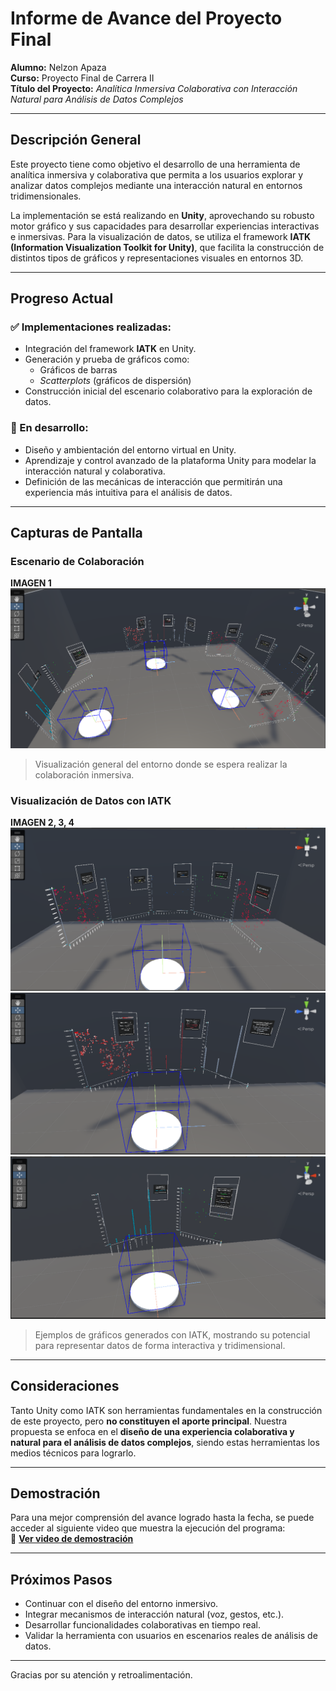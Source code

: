 # Informe de Avance del Proyecto Final

**Alumno:** Nelzon Apaza  
**Curso:** Proyecto Final de Carrera II  
**Título del Proyecto:** *Analítica Inmersiva Colaborativa con Interacción Natural para Análisis de Datos Complejos*

---

## Descripción General

Este proyecto tiene como objetivo el desarrollo de una herramienta de analítica inmersiva y colaborativa que permita a los usuarios explorar y analizar datos complejos mediante una interacción natural en entornos tridimensionales.

La implementación se está realizando en **Unity**, aprovechando su robusto motor gráfico y sus capacidades para desarrollar experiencias interactivas e inmersivas. Para la visualización de datos, se utiliza el framework **IATK (Information Visualization Toolkit for Unity)**, que facilita la construcción de distintos tipos de gráficos y representaciones visuales en entornos 3D.

---

## Progreso Actual

### ✅ Implementaciones realizadas:

- Integración del framework **IATK** en Unity.
- Generación y prueba de gráficos como:
  - Gráficos de barras
  - *Scatterplots* (gráficos de dispersión)
- Construcción inicial del escenario colaborativo para la exploración de datos.

### 🔧 En desarrollo:

- Diseño y ambientación del entorno virtual en Unity.
- Aprendizaje y control avanzado de la plataforma Unity para modelar la interacción natural y colaborativa.
- Definición de las mecánicas de interacción que permitirán una experiencia más intuitiva para el análisis de datos.

---

## Capturas de Pantalla

### Escenario de Colaboración

**IMAGEN 1** 
![](Captura3.PNG)
> Visualización general del entorno donde se espera realizar la colaboración inmersiva.

### Visualización de Datos con IATK

**IMAGEN 2, 3, 4**  
![](Captura4.PNG)
![](Captura5.PNG)
![](Captura6.PNG)
> Ejemplos de gráficos generados con IATK, mostrando su potencial para representar datos de forma interactiva y tridimensional.

---

## Consideraciones

Tanto Unity como IATK son herramientas fundamentales en la construcción de este proyecto, pero **no constituyen el aporte principal**. Nuestra propuesta se enfoca en el **diseño de una experiencia colaborativa y natural para el análisis de datos complejos**, siendo estas herramientas los medios técnicos para lograrlo.

---

## Demostración

Para una mejor comprensión del avance logrado hasta la fecha, se puede acceder al siguiente video que muestra la ejecución del programa:  
🔗 **[Ver video de demostración](https://drive.google.com/file/d/1wbMFT1WL8HAm26mD7qDsddFJjgxsGOZq/view?usp=sharing)**

---

## Próximos Pasos

- Continuar con el diseño del entorno inmersivo.
- Integrar mecanismos de interacción natural (voz, gestos, etc.).
- Desarrollar funcionalidades colaborativas en tiempo real.
- Validar la herramienta con usuarios en escenarios reales de análisis de datos.

---

Gracias por su atención y retroalimentación.
